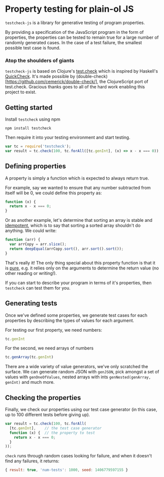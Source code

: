 Property testing for plain-ol JS
================================

`testcheck-js` is a library for generative testing of program properties.

By providing a specification of the JavaScript program in the form of
properties, the properties can be tested to remain true for a large number of
randomly generated cases. In the case of a test failure, the smallest possible
test case is found.


### Atop the shoulders of giants

`testcheck-js` is based on Clojure's [test.check](https://github.com/clojure/test.check)
which is inspired by Haskell's [QuickCheck](https://hackage.haskell.org/package/QuickCheck).
It's made possible by (double-check)[https://github.com/cemerick/double-check/],
the ClojureScript port of test.check. Gracious thanks goes to all of the hard
work enabling this project to exist.


Getting started
---------------

Install `testcheck` using npm

```shell
npm install testcheck
```

Then require it into your testing environment and start testing.

```javascript
var tc = require('testcheck');
var result = tc.check(100, tc.forAll([tc.genInt], (x) => x - x === 0));
```


Defining properties
-------------------

A property is simply a function which is expected to always return true.

For example, say we wanted to ensure that any number subtracted from itself
will be 0, we could define this property as:

```javascript
function (x) {
  return x - x === 0;
}
```

Or as another example, let's determine that sorting an array is stable and
[idempotent](http://en.wikipedia.org/wiki/Idempotence), which is to say that
sorting a sorted array shouldn't do anything. We could write:

```javascript
function (arr) {
  var arrCopy = arr.slice();
  return deepEqual(arrCopy.sort(), arr.sort().sort());
}
```

That's really it! The only thing special about this property function is that it
is [pure](http://en.wikipedia.org/wiki/Pure_function), e.g. it relies only on
the arguments to determine the return value (no other reading or writing!).

If you can start to describe your program in terms of it's properties, then
`testcheck` can test them for you.


Generating tests
----------------

Once we've defined some properties, we generate test cases for each properties
by describing the types of values for each argument.

For testing our first property, we need numbers:

```javascript
tc.genInt
```

For the second, we need arrays of numbers

```javascript
tc.genArray(tc.genInt)
```

There are a wide variety of value generators, we've only scratched the surface.
We can generate random JSON with `genJSON`, pick amongst a set of values with
`genOneOfValues`, nested arrays with ints `genNested(genArray, genInt)` and
much more.


Checking the properties
-----------------------

Finally, we check our properties using our test case generator (in this case,
up to 100 different tests before giving up).

```javascript
var result = tc.check(100, tc.forAll(
  [tc.genInt],    // the test case generator
  function (x) {  // the property to test
    return x - x === 0;
  }
));
```

`check` runs through random cases looking for failure, and when it doesn't find
any failures, it returns:

```javascript
{ result: true, 'num-tests': 1000, seed: 1406779597155 }
```


<!--

TODO: this is not a good example at all.... We need and example which illustrates
how shrinking works. Maybe go hunt in QC.

Let's try another property: all integer square numbers are even.

```javascript
var result = tc.check(100, tc.forAll(
  [tc.genInt],
  function (x) {
    return (x * x) % 2 === 0;
  }
));
```

`check` found that we forgot about an edge case! Of course, 3^2 is 9, an odd number. We

```javascript
{ result: false,
  'failing-size': 3,
  'num-tests': 4,
  fail: [ 3 ],
  shrunk: {
    'total-nodes-visited': 2,
    depth: 0,
    result: false,
    smallest: [ 3 ] } }
```
 -->
